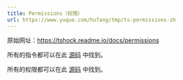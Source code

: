 ```yaml
---
title: Permissions（权限）
url: https://www.yuque.com/hufang/tmp/ts-permissions-zh
---
```


原始网址：<https://tshock.readme.io/docs/permissions>

所有的指令都可以在此 [源码](https://github.com/NyxStudios/TShock/blob/general-devel/TShockAPI/Commands.cs) 中找到。

所有的权限都可以在此 [源码](https://github.com/NyxStudios/TShock/blob/general-devel/TShockAPI/Permissions.cs) 中找到。
